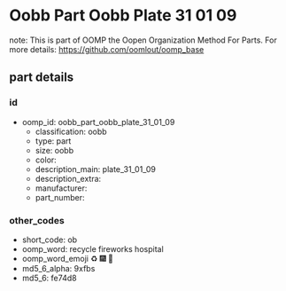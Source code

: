 # Oobb Part Oobb Plate 31 01 09  

note: This is part of OOMP the Oopen Organization Method For Parts. For more details: https://github.com/oomlout/oomp_base

##  part details





### id
* oomp_id: oobb_part_oobb_plate_31_01_09
  * classification: oobb
  * type: part
  * size: oobb
  * color: 
  * description_main: plate_31_01_09
  * description_extra: 
  * manufacturer: 
  * part_number: 

### other_codes
* short_code: ob
* oomp_word: recycle fireworks hospital
* oomp_word_emoji :recycle: :fireworks: :hospital:
* md5_6_alpha: 9xfbs
* md5_6: fe74d8